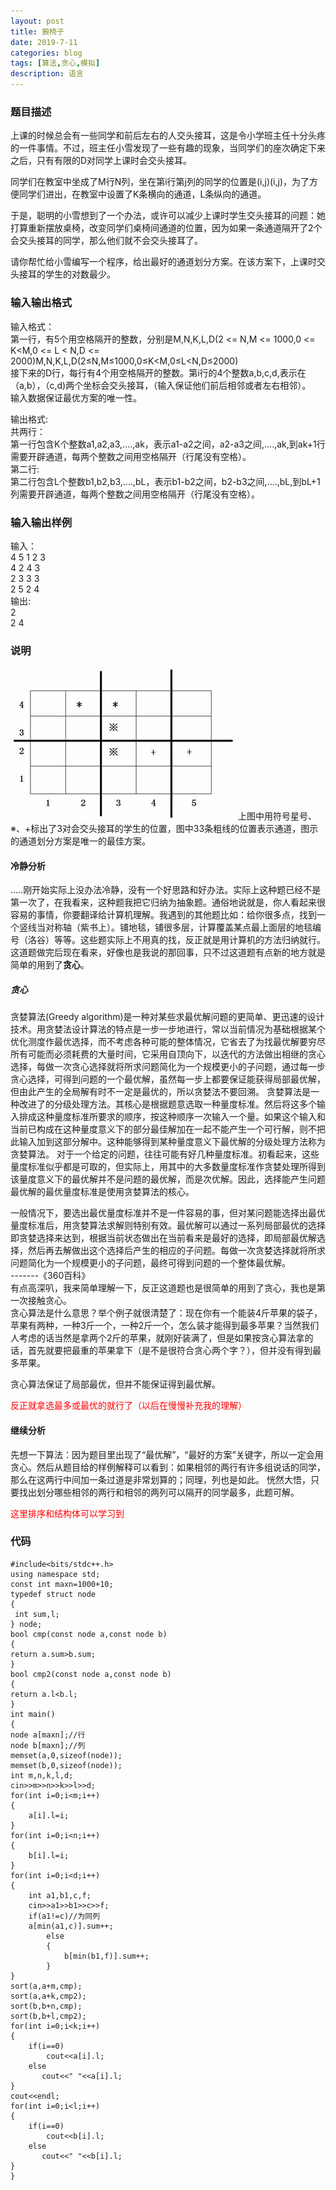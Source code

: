 ```yaml
---
layout: post
title: 搬椅子
date: 2019-7-11
categories: blog
tags: [算法,贪心,模拟]
description: 语言
---
```

### 题目描述
上课的时候总会有一些同学和前后左右的人交头接耳，这是令小学班主任十分头疼的一件事情。不过，班主任小雪发现了一些有趣的现象，当同学们的座次确定下来之后，只有有限的D对同学上课时会交头接耳。

同学们在教室中坐成了M行N列，坐在第i行第j列的同学的位置是(i,j)(i,j)，为了方便同学们进出，在教室中设置了K条横向的通道，L条纵向的通道。

于是，聪明的小雪想到了一个办法，或许可以减少上课时学生交头接耳的问题：她打算重新摆放桌椅，改变同学们桌椅间通道的位置，因为如果一条通道隔开了2个会交头接耳的同学，那么他们就不会交头接耳了。

请你帮忙给小雪编写一个程序，给出最好的通道划分方案。在该方案下，上课时交头接耳的学生的对数最少。

### 输入输出格式
输入格式：<br/>
第一行，有5个用空格隔开的整数，分别是M,N,K,L,D(2 <= N,M <= 1000,0 <= K<M,0 <= L < N,D <= 2000)M,N,K,L,D(2≤N,M≤1000,0≤K<M,0≤L<N,D≤2000)<br/>
接下来的D行，每行有4个用空格隔开的整数。第i行的4个整数a,b,c,d,表示在（a,b），（c,d)两个坐标会交头接耳，（输入保证他们前后相邻或者左右相邻）。<br/>
输入数据保证最优方案的唯一性。<br/>
   

输出格式:<br/>
共两行：<br/>
第一行包含K个整数a1,a2,a3,....,ak，表示a1-a2之间，a2-a3之间,....,ak,到ak+1行需要开辟通道，每两个整数之间用空格隔开（行尾没有空格）。<br/>
​第二行:<br/>
第二行包含L个整数b1,b2,b3,....,bL，表示b1-b2之间，b2-b3之间,....,bL,到bL+1列需要开辟通道，每两个整数之间用空格隔开（行尾没有空格）。<br/>
### 输入输出样例
输入：<br/>
4 5 1 2 3<br/>
4 2 4 3<br/>
2 3 3 3<br/>
2 5 2 4<br/>
输出:<br/>
2<br/>
2 4<br/>
### 说明
![说明](/img/20.png)
上图中用符号星号、※、+标出了3对会交头接耳的学生的位置，图中33条粗线的位置表示通道，图示的通道划分方案是唯一的最佳方案。<br/>

#### 冷静分析
.....刚开始实际上没办法冷静，没有一个好思路和好办法。实际上这种题已经不是第一次了，在我看来，这种题我把它归纳为抽象题。通俗地说就是，你人看起来很容易的事情，你要翻译给计算机理解。我遇到的其他题比如：给你很多点，找到一个竖线当对称轴（紫书上）。铺地毯，铺很多层，计算覆盖某点最上面层的地毯编号（洛谷）等等。这些题实际上不用真的找，反正就是用计算机的方法归纳就行。这道题做完后现在看来，好像也是我说的那回事，只不过这道题有点新的地方就是简单的用到了**贪心**。
##### 贪心
贪婪算法(Greedy algorithm)是一种对某些求最优解问题的更简单、更迅速的设计技术。用贪婪法设计算法的特点是一步一步地进行，常以当前情况为基础根据某个优化测度作最优选择，而不考虑各种可能的整体情况，它省去了为找最优解要穷尽所有可能而必须耗费的大量时间，它采用自顶向下，以迭代的方法做出相继的贪心选择，每做一次贪心选择就将所求问题简化为一个规模更小的子问题，通过每一步贪心选择，可得到问题的一个最优解，虽然每一步上都要保证能获得局部最优解，但由此产生的全局解有时不一定是最优的，所以贪婪法不要回溯。
贪婪算法是一种改进了的分级处理方法。其核心是根据题意选取一种量度标准。然后将这多个输入排成这种量度标准所要求的顺序，按这种顺序一次输入一个量。如果这个输入和当前已构成在这种量度意义下的部分最佳解加在一起不能产生一个可行解，则不把此输入加到这部分解中。这种能够得到某种量度意义下最优解的分级处理方法称为贪婪算法。
对于一个给定的问题，往往可能有好几种量度标准。初看起来，这些量度标准似乎都是可取的，但实际上，用其中的大多数量度标准作贪婪处理所得到该量度意义下的最优解并不是问题的最优解，而是次优解。因此，选择能产生问题最优解的最优量度标准是使用贪婪算法的核心。

一般情况下，要选出最优量度标准并不是一件容易的事，但对某问题能选择出最优量度标准后，用贪婪算法求解则特别有效。最优解可以通过一系列局部最优的选择即贪婪选择来达到，根据当前状态做出在当前看来是最好的选择，即局部最优解选择，然后再去解做出这个选择后产生的相应的子问题。每做一次贪婪选择就将所求问题简化为一个规模更小的子问题，最终可得到问题的一个整体最优解。<br/>
                        -------《360百科》<br/>
 有点高深叭，我来简单理解一下，反正这道题也是很简单的用到了贪心，我也是第一次接触贪心。<br/>
 贪心算法是什么意思？举个例子就很清楚了：现在你有一个能装4斤苹果的袋子，苹果有两种，一种3斤一个，一种2斤一个，怎么装才能得到最多苹果？当然我们人考虑的话当然是拿两个2斤的苹果，就刚好装满了，但是如果按贪心算法拿的话，首先就要把最重的苹果拿下（是不是很符合贪心两个字？），但并没有得到最多苹果。

贪心算法保证了局部最优，但并不能保证得到最优解。

<p style="color: red;">反正就拿选最多或最优的就行了（以后在慢慢补充我的理解）</p>

#### 继续分析
先想一下算法：因为题目里出现了“最优解”，“最好的方案”关键字，所以一定会用贪心。然后从题目给的样例解释可以看到：如果相邻的两行有许多组说话的同学，那么在这两行中间加一条过道是非常划算的；同理，列也是如此。
恍然大悟，只要找出划分哪些相邻的两行和相邻的两列可以隔开的同学最多，此题可解。
<p style="color: red;">这里排序和结构体可以学习到</p>

### 代码
    #include<bits/stdc++.h>
    using namespace std;
    const int maxn=1000+10;
    typedef struct node
    {
     int sum,l;
    } node;
    bool cmp(const node a,const node b)
    {
    return a.sum>b.sum;
    }
    bool cmp2(const node a,const node b)
    {
    return a.l<b.l;
    }
    int main()
    {
    node a[maxn];//行
    node b[maxn];//列
    memset(a,0,sizeof(node));
    memset(b,0,sizeof(node));
    int m,n,k,l,d;
    cin>>m>>n>>k>>l>>d;
    for(int i=0;i<m;i++)
    {
        a[i].l=i;
    }
    for(int i=0;i<n;i++)
    {
        b[i].l=i;
    }
    for(int i=0;i<d;i++)
    {
        int a1,b1,c,f;
        cin>>a1>>b1>>c>>f;
        if(a1!=c)//为同列
        a[min(a1,c)].sum++;
            else
            {
                b[min(b1,f)].sum++;
            }
    }
    sort(a,a+m,cmp);
    sort(a,a+k,cmp2);
    sort(b,b+n,cmp);
    sort(b,b+l,cmp2);
    for(int i=0;i<k;i++)
    {
        if(i==0)
            cout<<a[i].l;
        else
           cout<<" "<<a[i].l;
    }
    cout<<endl;
    for(int i=0;i<l;i++)
    {
        if(i==0)
            cout<<b[i].l;
        else
           cout<<" "<<b[i].l;
    }
    }